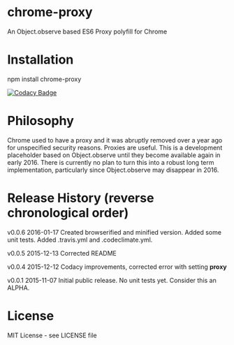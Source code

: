 # chrome-proxy
An Object.observe based ES6 Proxy polyfill for Chrome

# Installation

npm install chrome-proxy

[![Codacy Badge](https://api.codacy.com/project/badge/grade/84821902325f4477b1797ca872232114)](https://www.codacy.com/app/syblackwell/chrome-proxy)

# Philosophy

Chrome used to have a proxy and it was abruptly removed over a year ago for unspecified security reasons. Proxies are useful. This is a development placeholder based on Object.observe until they become available again in early 2016. There is currently no plan to turn this into a robust long term implementation, particularly since Object.observe may disappear in 2016.

# Release History (reverse chronological order)

v0.0.6 2016-01-17 Created browserified and minified version. Added some unit tests. Added .travis.yml and .codeclimate.yml.

v0.0.5 2015-12-13 Corrected README

v0.0.4 2015-12-12 Codacy improvements, corrected error with setting __proxy__

v0.0.1 2015-11-07 Initial public release. No unit tests yet. Consider this an ALPHA.

# License

MIT License - see LICENSE file
